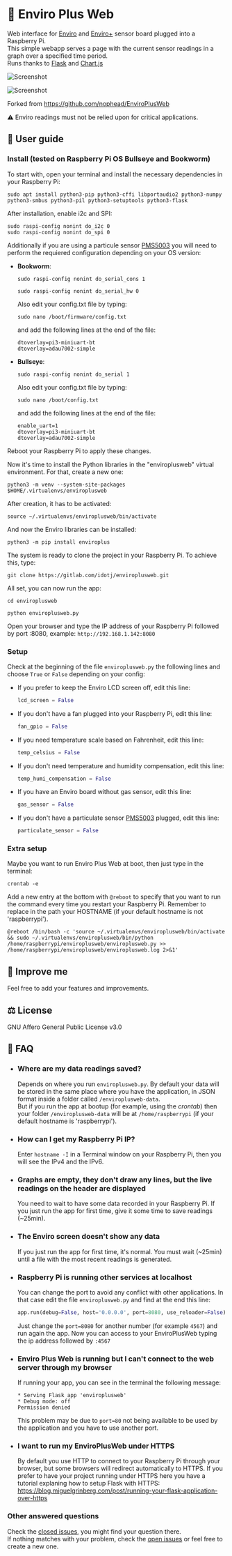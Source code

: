 # 🌿 Enviro Plus Web

Web interface for [Enviro](https://shop.pimoroni.com/products/enviro?variant=31155658489939) and [Enviro+](https://shop.pimoroni.com/products/enviro?variant=31155658457171) sensor board plugged into a Raspberry Pi.  
This simple webapp serves a page with the current sensor readings in a graph over a specified time period.  
Runs thanks to [Flask](https://flask.palletsprojects.com) and [Chart.js](https://www.chartjs.org/)

![Screenshot](screenshot-lightTheme.jpg)

![Screenshot](screenshot-darkTheme.jpg)

Forked from <https://github.com/nophead/EnviroPlusWeb>

⚠️ Enviro readings must not be relied upon for critical applications.

## 📖 User guide

### Install (tested on Raspberry Pi OS Bullseye and Bookworm)

To start with, open your terminal and install the necessary dependencies in your Raspberry Pi:

```terminal
sudo apt install python3-pip python3-cffi libportaudio2 python3-numpy python3-smbus python3-pil python3-setuptools python3-flask
```

After installation, enable i2c and SPI:

```terminal
sudo raspi-config nonint do_i2c 0
sudo raspi-config nonint do_spi 0
```

Additionally if you are using a particule sensor [PMS5003](https://shop.pimoroni.com/products/pms5003-particulate-matter-sensor-with-cable?variant=29075640352851) you will need to perform the requiered configuration depending on your OS version:

- **Bookworm**:

  ```terminal
  sudo raspi-config nonint do_serial_cons 1
  ```

  ```terminal
  sudo raspi-config nonint do_serial_hw 0
  ```

  Also edit your config.txt file by typing:

  ```terminal
  sudo nano /boot/firmware/config.txt
  ```

  and add the following lines at the end of the file:

  ```terminal
  dtoverlay=pi3-miniuart-bt
  dtoverlay=adau7002-simple
  ```

- **Bullseye**:

  ```terminal
  sudo raspi-config nonint do_serial 1
  ```

  Also edit your config.txt file by typing:

  ```terminal
  sudo nano /boot/config.txt
  ```

  and add the following lines at the end of the file:

  ```terminal
  enable_uart=1
  dtoverlay=pi3-miniuart-bt
  dtoverlay=adau7002-simple
  ```

Reboot your Raspberry Pi to apply these changes.

Now it's time to install the Python libraries in the "enviroplusweb" virtual environment. For that, create a new one:

```terminal
python3 -m venv --system-site-packages $HOME/.virtualenvs/enviroplusweb
```

After creation, it has to be activated:

```terminal
source ~/.virtualenvs/enviroplusweb/bin/activate
```

And now the Enviro libraries can be installed:

```terminal
python3 -m pip install enviroplus
```

The system is ready to clone the project in your Raspberry Pi. To achieve this, type:

```terminal
git clone https://gitlab.com/idotj/enviroplusweb.git
```

All set, you can now run the app:

```terminal
cd enviroplusweb

python enviroplusweb.py
```

Open your browser and type the IP address of your Raspberry Pi followed by port :8080, example: `http://192.168.1.142:8080`

### Setup

Check at the beginning of the file `enviroplusweb.py` the following lines and choose `True` or `False` depending on your config:

- If you prefer to keep the Enviro LCD screen off, edit this line:

  ```python
  lcd_screen = False
  ```

- If you don't have a fan plugged into your Raspberry Pi, edit this line:

  ```python
  fan_gpio = False
  ```

- If you need temperature scale based on Fahrenheit, edit this line:

  ```python
  temp_celsius = False
  ```

- If you don't need temperature and humidity compensation, edit this line:

  ```python
  temp_humi_compensation = False
  ```

- If you have an Enviro board without gas sensor, edit this line:

  ```python
  gas_sensor = False
  ```

- If you don't have a particulate sensor [PMS5003](https://shop.pimoroni.com/products/pms5003-particulate-matter-sensor-with-cable?variant=29075640352851) plugged, edit this line:

  ```python
  particulate_sensor = False
  ```

### Extra setup

Maybe you want to run Enviro Plus Web at boot, then just type in the terminal:

```terminal
crontab -e
```

Add a new entry at the bottom with `@reboot` to specify that you want to run the command every time you restart your Raspberry Pi. Remember to replace in the path your HOSTNAME (if your default hostname is not 'raspberrypi').

```terminal
@reboot /bin/bash -c 'source ~/.virtualenvs/enviroplusweb/bin/activate && sudo ~/.virtualenvs/enviroplusweb/bin/python /home/raspberrypi/enviroplusweb/enviroplusweb.py >> /home/raspberrypi/enviroplusweb/enviroplusweb.log 2>&1'
```

## 🚀 Improve me

Feel free to add your features and improvements.

## ⚖️ License

GNU Affero General Public License v3.0

## 💬 FAQ

- ### Where are my data readings saved?

  Depends on where you run `enviroplusweb.py`. By default your data will be stored in the same place where you have the application, in JSON format inside a folder called `/enviroplusweb-data`.  
  But if you run the app at bootup (for example, using the _crontab_) then your folder `/enviroplusweb-data` will be at `/home/raspberrypi` (if your default hostname is 'raspberrypi').

- ### How can I get my Raspberry Pi IP?

  Enter `hostname -I` in a Terminal window on your Raspberry Pi, then you will see the IPv4 and the IPv6.

- ### Graphs are empty, they don't draw any lines, but the live readings on the header are displayed

  You need to wait to have some data recorded in your Raspberry Pi. If you just run the app for first time, give it some time to save readings (~25min).

- ### The Enviro screen doesn't show any data

  If you just run the app for first time, it's normal. You must wait (~25min) until a file with the most recent readings is generated.

- ### Raspberry Pi is running other services at localhost

  You can change the port to avoid any conflict with other applications. In that case edit the file `enviroplusweb.py` and find at the end this line:

  ```python
  app.run(debug=False, host='0.0.0.0', port=8080, use_reloader=False)
  ```

  Just change the `port=8080` for another number (for example `4567`) and run again the app. Now you can access to your EnviroPlusWeb typing the ip address followed by `:4567`

- ### Enviro Plus Web is running but I can't connect to the web server through my browser

  If running your app, you can see in the terminal the following message:

  ```terminal
  * Serving Flask app 'enviroplusweb'
  * Debug mode: off
  Permission denied
  ```

  This problem may be due to `port=80` not being available to be used by the application and you have to use another port.

- ### I want to run my EnviroPlusWeb under HTTPS

  By default you use HTTP to connect to your Raspberry Pi through your browser, but some browsers will redirect automatically to HTTPS. If you prefer to have your project running under HTTPS here you have a tutorial explaning how to setup Flask with HTTPS:  
  <https://blog.miguelgrinberg.com/post/running-your-flask-application-over-https>

### Other answered questions

Check the [closed issues](https://gitlab.com/idotj/enviroplusweb/-/issues/?sort=created_date&state=closed&first_page_size=20), you might find your question there.  
If nothing matches with your problem, check the [open issues](https://gitlab.com/idotj/enviroplusweb/-/issues/?sort=created_date&state=opened&first_page_size=20) or feel free to create a new one.
